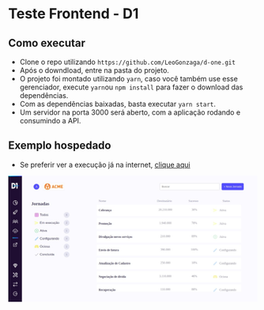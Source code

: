 # Teste Frontend - D1 

## Como executar
- Clone o repo utilizando `https://github.com/LeoGonzaga/d-one.git`
- Após o downdload, entre na pasta do projeto.
- O projeto foi montado utilizando `yarn`, caso você também use esse gerenciador, execute `yarn`ou `npm install` para fazer o download das dependências.
- Com as dependências baixadas, basta executar `yarn start`.
- Um servidor na porta 3000 será aberto, com a aplicação rodando e consumindo a API.

## Exemplo hospedado
- Se preferir ver a execução já na internet, [clique aqui](https://d-one-teste.herokuapp.com/)


![Screenshot](image.jpeg)
